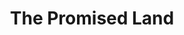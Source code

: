 ---
layout: default
title: The Promised Land
event: Freedom Rides
artist: Chuck Berry
genre: Rock and roll
writer: Chuck Berry
producer: Leonard Chess, Philip Chess
album:
label: Chess Records
country:
language:
duration:
released: 1964
video: https://www.youtube.com/embed/cK6MElklfvM
award1:
award2:
award3:
description: Berry wrote the song whilst he was in prison. He tells his story of the journey from Norfolk, Virginia to the 'Promised Land', Los Angeles, California.
versions: |
    Elvis Presley


---